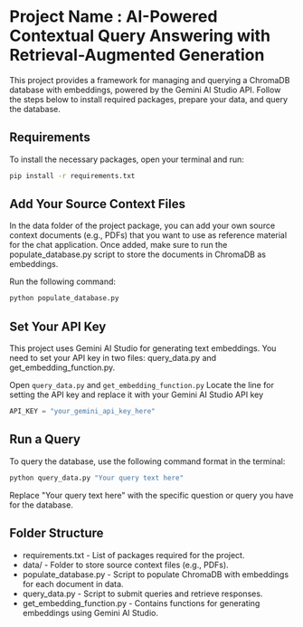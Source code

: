 # Project Name : AI-Powered Contextual Query Answering with Retrieval-Augmented Generation

This project provides a framework for managing and querying a ChromaDB database with embeddings, powered by the Gemini AI Studio API. Follow the steps below to install required packages, prepare your data, and query the database.

## Requirements

To install the necessary packages, open your terminal and run:

```bash
pip install -r requirements.txt
```
## Add Your Source Context Files
In the data folder of the project package, you can add your own source context documents (e.g., PDFs) that you want to use as reference material for the chat application. Once added, make sure to run the populate_database.py script to store the documents in ChromaDB as embeddings.

Run the following command:
```bash
python populate_database.py
```

## Set Your API Key
This project uses Gemini AI Studio for generating text embeddings. You need to set your API key in two files: query_data.py and get_embedding_function.py.

Open `query_data.py` and `get_embedding_function.py`
Locate the line for setting the API key and replace it with your Gemini AI Studio API key

```python
API_KEY = "your_gemini_api_key_here"
```
## Run a Query
To query the database, use the following command format in the terminal:

```python
python query_data.py "Your query text here"
```
Replace "Your query text here" with the specific question or query you have for the database.

## Folder Structure

* requirements.txt - List of packages required for the project.
* data/ - Folder to store source context files (e.g., PDFs).
* populate_database.py - Script to populate ChromaDB with embeddings for each document in data.
* query_data.py - Script to submit queries and retrieve responses.
* get_embedding_function.py - Contains functions for generating embeddings using Gemini AI Studio.
